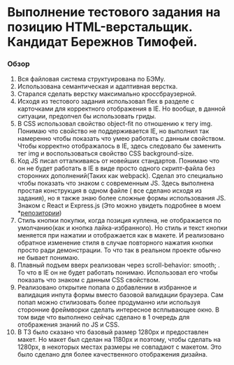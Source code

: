 # Выполнение тестового задания на позицию HTML-верстальщик. Кандидат Бережнов Тимофей.

### Обзор

1. Вся файловая система структуирована по БЭМу.
2. Использована семантическая и адаптивная верстка.
3. Старался сделать верстку максимально кроссбраузерной.
4. Исходя из тестового задания использовал flex в разделе с карточками для корректного отображения в IE. Но вообще, в данной ситуации, предопчел бы использовать гриды.
5. В CSS использовал свойство object-fit по отношению к тегу img. Понимаю что свойство не поддерживается IE, но выполнил так намеренно чтобы показать что умею работать с данным свойством. Чтобы корректно отображалось в IE, здесь следовало бы заменить тег img и воспользоваться свойство CSS background-size. 
6. Код JS писал отталкиваясь от новейших стандартов. Понимаю что он не будет работать в IE в виде просто одного скрипт-файла без сторонних дополнений(Таких как webpack). Сделал это специально чтобы показать что знаком с современным JS. Здесь выполнена простая конструкция в одном файле ( все сделано исходя из задания), но я также знаю более сложные формы использования JS. Знаком с React и Express.js (Это можно увидеть подробнее в моем *[репозитории](https://github.com/timofeus91)) 
7. Стиль кнопки покупки, когда позиция куплена, не отображается по умолчанию(как и кнопка лайка-избранного). Но стиль и текст кнопки меняется при нажатии и отображается как в макете. И реализовано обратное изменение стиля в случае повторного нажатия кнопки просто ради демонстрации. То что так в реальном проекте обычно не бывает понимаю. 
8. Плавный подъем вверх реализован через scroll-behavior: smooth; . То что в IE он не будет работать понимаю. Использовал его чтобы показать что знаком с данным CSS свойством.
9. Реализовано открытие попапа о добавлении в избранное и валидация инпута формы вместо базовой валидации браузера. Сам попап можно стилизовать более продуманно или используя сторонние фреймворки сделать интересное всплывающее окно. В том виде что выполнено сейчас сделано в 1 очередь для отображения знаний по JS и CSS.
10. В ТЗ было сказано что базовый размер 1280px и предоставлен макет. Но макет был сделан на 1180px и поэтому, чтобы сделать на 1280px, в некоторых местах размеры не совпадают с макетом. Это было сделано для более качественного отображения дизайна. 